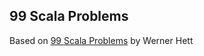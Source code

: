 ## 99 Scala Problems

Based on [99 Scala Problems](http://aperiodic.net/phil/scala/s-99/) by Werner Hett
